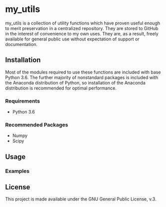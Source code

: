 # my_utils

my_utils is a collection of utility functions which have proven useful enough
to merit preservation in a centralized repository. They are stored to GitHub
in the interest of convenience to my own uses. They are, as a result, freely
available for general public use without expectation of support or documentation.

## Installation

Most of the modules required to use these functions are included with base 
Python 3.6. The further majority of nonstandard packages is included with the
Anaconda distribution of Python, so installation of the Anaconda distribution
is recommended for optimal performance.

### Requirements
* Python 3.6

### Recommended Packages
* Numpy
* Scipy

## Usage

### Examples

## License

This project is made available under the GNU General Public License, v.3.